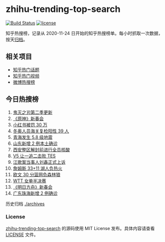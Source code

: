 # zhihu-trending-top-search

[![Build Status](https://github.com/justjavac/zhihu-trending-top-search/workflows/ci/badge.svg?branch=main)](https://github.com/justjavac/zhihu-trending-top-search/actions)
[![license](https://img.shields.io/github/license/justjavac/zhihu-trending-top-search)](https://github.com/justjavac/zhihu-trending-top-search/blob/main/LICENSE)

知乎热搜榜，记录从 2020-11-24 日开始的知乎热搜榜单。每小时抓取一次数据，按天[归档](./archives)。

## 相关项目

- [知乎热门话题](https://github.com/justjavac/zhihu-trending-hot-questions)
- [知乎热门视频](https://github.com/justjavac/zhihu-trending-hot-video)
- [微博热搜榜](https://github.com/justjavac/weibo-trending-hot-search)

## 今日热搜榜

<!-- BEGIN -->
<!-- 最后更新时间 Tue Jan 25 2022 05:44:06 GMT+0800 (China Standard Time) -->

1. [鬼灭之刃第二季更新](https://www.zhihu.com/search?q=鬼灭之刃)
1. [《原神》新春会](https://www.zhihu.com/search?q=原神)
1. [小红书被罚 30 万](https://www.zhihu.com/search?q=小红书)
1. [冬奥人员海关复检阳性 39 人](https://www.zhihu.com/search?q=冬奥人员复检阳性)
1. [青海发生 5.8 级地震](https://www.zhihu.com/search?q=青海地震)
1. [山东新增 2 例本土确诊](https://www.zhihu.com/search?q=山东新增)
1. [西安整区解封前进行全员核酸](https://www.zhihu.com/search?q=西安解封)
1. [V5 让一追二击败 TES](https://www.zhihu.com/search?q=tes)
1. [江歌案当事人刘鑫正式上诉](https://www.zhihu.com/search?q=刘鑫正式上诉)
1. [詹姆斯 33+11 湖人负热火](https://www.zhihu.com/search?q=湖人)
1. [欧文 30 分篮网负森林狼](https://www.zhihu.com/search?q=篮网)
1. [WTT 女单半决赛](https://www.zhihu.com/search?q=wtt)
1. [《明日方舟》新春会](https://www.zhihu.com/search?q=明日方舟)
1. [广东珠海新增 2 例确诊](https://www.zhihu.com/search?q=广东疫情)

<!-- END -->

历史归档 [./archives](./archives)

### License

[zhihu-trending-top-search](https://github.com/justjavac/zhihu-trending-top-search)
的源码使用 MIT License 发布。具体内容请查看 [LICENSE](./LICENSE) 文件。
